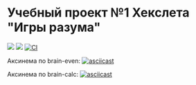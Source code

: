 # Учебный проект №1 Хекслета "Игры разума"

[![](https://api.codeclimate.com/v1/badges/a99a88d28ad37a79dbf6/maintainability)](https://codeclimate.com/github/codeclimate/codeclimate/maintainability)
[![](https://api.codeclimate.com/v1/badges/a99a88d28ad37a79dbf6/test_coverage)](https://codeclimate.com/github/codeclimate/codeclimate/test_coverage)
[![CI](https://github.com/IvanZakharkin/frontend-project-lvl1/workflows/CI/badge.svg)](https://github.com/IvanZakharkin/frontend-project-lvl1/actions)

Аксинема по brain-even:
[![asciicast](https://asciinema.org/a/XwQAjEn07LMnsGrLgxFnfbWlt.svg)](https://asciinema.org/a/XwQAjEn07LMnsGrLgxFnfbWlt)

Аксинема по brain-calc:
[![asciicast](https://asciinema.org/a/v2YlukTZlax5fHdsJ1wjdCebd.svg)](https://asciinema.org/a/v2YlukTZlax5fHdsJ1wjdCebd)